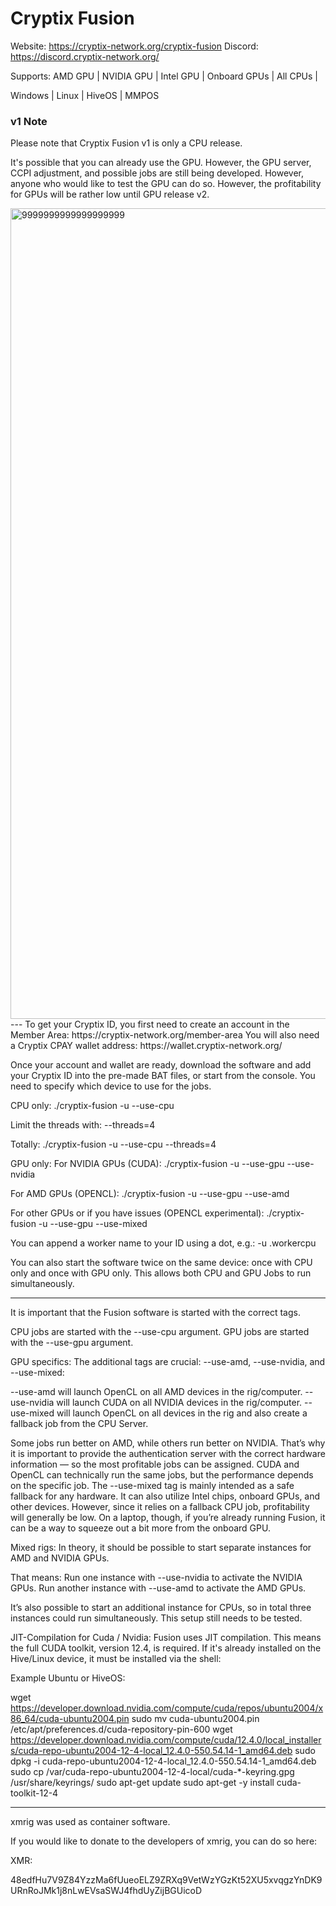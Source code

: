 
# Cryptix Fusion
Website: https://cryptix-network.org/cryptix-fusion
Discord: https://discord.cryptix-network.org/


Supports:
AMD GPU | NVIDIA GPU | Intel GPU | Onboard GPUs | All CPUs | 

Windows | Linux | HiveOS | MMPOS

### v1 Note

Please note that Cryptix Fusion v1 is only a CPU release.

It's possible that you can already use the GPU. However, the GPU server, CCPI adjustment, and possible jobs are still being developed. However, anyone who would like to test the GPU can do so. However, the profitability for GPUs will be rather low until GPU release v2.

<img width="1149" height="1297" alt="9999999999999999999" src="https://github.com/user-attachments/assets/c8fea6db-180d-48fa-b16f-e6a304558e4b" />
---
To get your Cryptix ID, you first need to create an account in the Member Area: https://cryptix-network.org/member-area
You will also need a Cryptix CPAY wallet address: https://wallet.cryptix-network.org/

Once your account and wallet are ready, download the software and add your Cryptix ID into the pre-made BAT files, or start from the console. You need to specify which device to use for the jobs.

CPU only:
./cryptix-fusion -u <cryptixID> --use-cpu

Limit the threads with:
--threads=4

Totally:
./cryptix-fusion -u <cryptixID> --use-cpu --threads=4

GPU only:
For NVIDIA GPUs (CUDA):
./cryptix-fusion -u <cryptixID> --use-gpu --use-nvidia

For AMD GPUs (OPENCL):
./cryptix-fusion -u <cryptixID> --use-gpu --use-amd

For other GPUs or if you have issues (OPENCL experimental):
./cryptix-fusion -u <cryptixID> --use-gpu --use-mixed

You can append a worker name to your ID using a dot, e.g.:
-u <cryptixID>.workercpu

You can also start the software twice on the same device: once with CPU only and once with GPU only. This allows both CPU and GPU Jobs to run simultaneously.

---

It is important that the Fusion software is started with the correct tags.

CPU jobs are started with the --use-cpu argument.
GPU jobs are started with the --use-gpu argument.

GPU specifics:
The additional tags are crucial: --use-amd, --use-nvidia, and --use-mixed:

--use-amd will launch OpenCL on all AMD devices in the rig/computer.
--use-nvidia will launch CUDA on all NVIDIA devices in the rig/computer.
--use-mixed will launch OpenCL on all devices in the rig and also create a fallback job from the CPU Server.

Some jobs run better on AMD, while others run better on NVIDIA. That’s why it is important to provide the authentication server with the correct hardware information — so the most profitable jobs can be assigned. CUDA and OpenCL can technically run the same jobs, but the performance depends on the specific job.
The --use-mixed tag is mainly intended as a safe fallback for any hardware. It can also utilize Intel chips, onboard GPUs, and other devices. However, since it relies on a fallback CPU job, profitability will generally be low. On a laptop, though, if you’re already running Fusion, it can be a way to squeeze out a bit more from the onboard GPU.

Mixed rigs:
In theory, it should be possible to start separate instances for AMD and NVIDIA GPUs.

That means:
Run one instance with --use-nvidia to activate the NVIDIA GPUs.
Run another instance with --use-amd to activate the AMD GPUs.

It’s also possible to start an additional instance for CPUs, so in total three instances could run simultaneously. This setup still needs to be tested.


JIT-Compilation for Cuda / Nvidia:
Fusion uses JIT compilation. This means the full CUDA toolkit, version 12.4, is required. If it's already installed on the Hive/Linux device, it must be installed via the shell:

Example Ubuntu or HiveOS:

wget https://developer.download.nvidia.com/compute/cuda/repos/ubuntu2004/x86_64/cuda-ubuntu2004.pin
sudo mv cuda-ubuntu2004.pin /etc/apt/preferences.d/cuda-repository-pin-600
wget https://developer.download.nvidia.com/compute/cuda/12.4.0/local_installers/cuda-repo-ubuntu2004-12-4-local_12.4.0-550.54.14-1_amd64.deb
sudo dpkg -i cuda-repo-ubuntu2004-12-4-local_12.4.0-550.54.14-1_amd64.deb
sudo cp /var/cuda-repo-ubuntu2004-12-4-local/cuda-*-keyring.gpg /usr/share/keyrings/
sudo apt-get update
sudo apt-get -y install cuda-toolkit-12-4


---
xmrig was used as container software.

If you would like to donate to the developers of xmrig, you can do so here:

XMR: 

48edfHu7V9Z84YzzMa6fUueoELZ9ZRXq9VetWzYGzKt52XU5xvqgzYnDK9URnRoJMk1j8nLwEVsaSWJ4fhdUyZijBGUicoD




